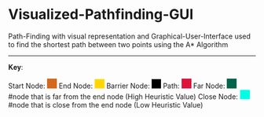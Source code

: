 # Visualized-Pathfinding-GUI
Path-Finding with visual representation and Graphical-User-Interface used to find the shortest path between two points using the A* Algorithm 

_________________________________________________________________________________________________________________________________________________
𝐊𝐞𝐲:

Start Node: ![](Images/start_node.PNG)
End Node: ![](Images/end_node.PNG)
Barrier Node: ![](Images/barrier_node.PNG)
Path: ![](Images/path.PNG)
Far Node: ![](Images/far_node.PNG) #node that is far from the end node (High Heuristic Value)
Close Node: ![](Images/close_node.PNG) #node that is close from the end node (Low Heuristic Value)


